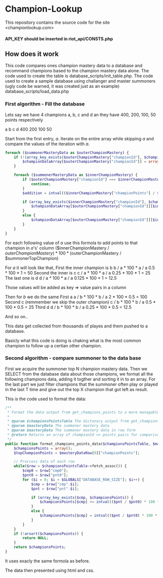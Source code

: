 # Champion-Lookup
This repository contains the source code for the site <championlookup.com>

#### API_KEY should be inserted in riot_api/CONSTS.php

## How does it work
This code compares ones champion mastery data to a database and recommand champions based to the champion mastery data alone.
The code used to create the table is database_scripts/init_table.php.
The code used to create a sample database using challanger and master summoners (ugly code be warned, it was created just as an example)  database_scripts/load_data.php


### First algorithm - Fill the database
Lets say we have 4 champions a, b, c and d an they have 400, 200, 100, 50 points respectively

a    b    c    d
400  200  100  50

Start from the first entry, *a*. Iterate on the entire array while skipping *a* and compare the values of the iteration with *a*.
```php
foreach ($summonerMasteryData as $outerChampionMastery) {
	if (!(array_key_exists($outerChampionMastery["championId"], $championDataArray))) {
		$championDataArray[$outerChampionMastery["championId"]] = array();
	}

	foreach ($summonerMasteryData as $innerChampionMastery) {
		if ($outerChampionMastery["championId"] === $innerChampionMastery["championId"]) {
			continue;
		}
		$addition = intval(($innerChampionMastery["championPoints"] / $outerChampionMastery["championPoints"]) * 100 * ($outerChampionMastery["championPoints"] / $summonerTopChampion["championPoints"]));

		if (array_key_exists($innerChampionMastery["championId"], $championDataArray[$outerChampionMastery["championId"]])) {
			$championDataArray[$outerChampionMastery["championId"]][$innerChampionMastery["championId"]] += $addition;
		}
		else {
			$championDataArray[$outerChampionMastery["championId"]][$innerChampionMastery["championId"]] = $addition;
		}
	}
}
```

For each following value of *a* use this formola to add points to that champion in *a*'s' column
($innerChampionMastery / $outerChampionMastery) * 100 * ($outerChampionMastery / $summonerTopChampion)

For *a* it will look like that,
	First the inner champion is b
		b / a * 100 * a / a
		0.5 * 100 * 1 = 50
	Second the inner is c
		c / a * 100 * a / a
		0.25 * 100 * 1 = 25
	The last one is d
		d / a * 100 * a / a
		0.125 * 100 * 1 = 12.5

Those values will be added as key => value pairs in a column

Then for *b* we do the same
	First a
		a / b * 100 * b / a
		2 * 100 * 0.5 = 100
	Second c (remmember we skip the outer champion)
		c / b * 100 * b / a
		0.5 * 100 * 0.5 = 25
	Third d
		d / b * 100 * b / a
		0.25 * 100 * 0.5 = 12.5

And so on..

This data get collected from thousands of playes and them pushed to a database.

Basicly what this code is doing is chaking what is the most common champion to follow up a certian other champion.

### Second algorithm - compare summoner to the data base
First we acquire the summoner top N champion mastery data.
Then we SELECT from the database data about those champions, we format all the following champions data, adding it togther and sorting it in to an array.
For the last part we just filter champions that the summoner often play or played in the last T time and give out the top X champion that got left as result.

This is the code used to format the data:
```php
/**
 * Format the data output from get_champions_points to a more managable format.
 *
 * @param $championsPointsTable The dictonary output from get_champions_points
 * @param $masteryData The summoner mastery data
 * @param $masteryData The summoner mastery data in row form
 * @return Returns an array of championId => points pairs for comparison.
 */
public function format_champions_points_data($championsPointsTable, $masteryData, $masteryDataRow) {
	$championsPoints = array();
	$topChampionPoints = $masteryDataRow[0]["championPoints"];

	// Proccess data of each row
	while($row = $championsPointsTable->fetch_assoc()) {
		$cmp0 = $row["cmp0"];
		$pnt0 = $row["pnt0"];
		for ($i = 0; $i < $GLOBALS["DATABASE_ROW_SIZE"]; $i++) {
			$cmp = $row["cmp".$i];
			$pnt = $row["pnt".$i];

			if (array_key_exists($cmp, $championsPoints)) {
				$championsPoints[$cmp] += intval(($pnt / $pnt0) * 100 * ($masteryData[$row["id"]] / $topChampionPoints));
			}
			else {
				$championsPoints[$cmp] = intval(($pnt / $pnt0) * 100 * ($masteryData[$row["id"]] / $topChampionPoints));
			}
		}
	}
	if (!arsort($championsPoints)) {
		return NULL;
	}
	return $championsPoints;
}
```

It uses exacly the same formola as before.


The data then presented using html and css.

